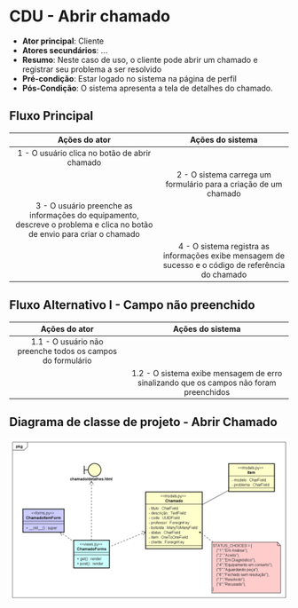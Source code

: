 # CDU - Abrir chamado

- **Ator principal**: Cliente
- **Atores secundários**: ...	 
- **Resumo**: Neste caso de uso, o cliente pode abrir um chamado e registrar seu problema a ser resolvido
- **Pré-condição**: Estar logado no sistema na página de perfil
- **Pós-Condição**: O sistema apresenta a tela de detalhes do chamado.

## Fluxo Principal
| Ações do ator | Ações do sistema |
| :-----------------: | :-----------------: | 
| 1 - O usuário clica no botão de abrir chamado | |  
| | 2 - O sistema carrega um formulário para a criação de um chamado | 
| 3 - O usuário preenche as informações do equipamento, descreve o problema e clica no botão de envio para criar o chamado | | 
| | 4 - O sistema registra as informações exibe mensagem de sucesso e o código de referência do chamado |  

## Fluxo Alternativo I - Campo não preenchido
| Ações do ator | Ações do sistema |
| :-----------------: |:-----------------: | 
| 1.1 - O usuário não preenche todos os campos do formulário | |  
| | 1.2 - O sistema exibe mensagem de erro sinalizando que os campos não foram preenchidos|

## Diagrama de classe de projeto - Abrir Chamado

![diagrama de classe de projeto](../imgs/cproj/abrirchamado.png "Diagrama de classe de projeto - Abrir Chamado")
